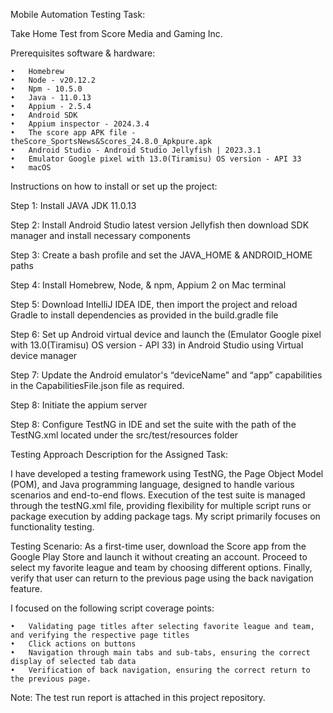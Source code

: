 Mobile Automation Testing Task:

Take Home Test from Score Media and Gaming Inc.

Prerequisites software & hardware:

	•	Homebrew
	•	Node - v20.12.2
	•	Npm - 10.5.0
	•	Java - 11.0.13
	•	Appium - 2.5.4
	•	Android SDK
	•	Appium inspector - 2024.3.4
	•	The score app APK file - theScore_SportsNews&Scores_24.8.0_Apkpure.apk
	•	Android Studio - Android Studio Jellyfish | 2023.3.1
	•	Emulator Google pixel with 13.0(Tiramisu) OS version - API 33
	•	macOS


Instructions on how to install or set up the project:

Step 1: Install JAVA JDK 11.0.13

Step 2: Install Android Studio latest version Jellyfish then download SDK manager and install necessary components

Step 3: Create a bash profile and set the JAVA_HOME & ANDROID_HOME paths

Step 4: Install Homebrew, Node, & npm, Appium 2 on Mac terminal

Step 5: Download IntelliJ IDEA IDE, then import the project and reload Gradle to install dependencies as provided in the build.gradle file

Step 6: Set up Android virtual device and launch the (Emulator Google pixel with 13.0(Tiramisu) OS version - API 33) in Android Studio using Virtual device manager

Step 7: Update the Android emulator's “deviceName” and “app” capabilities in the CapabilitiesFile.json file as required.

Step 8: Initiate the appium server 

Step 8: Configure TestNG in IDE and set the suite with the path of the TestNG.xml located under the src/test/resources folder  

<class name="Test.TheScoreTask"/>


Testing Approach Description for the Assigned Task:

I have developed a testing framework using TestNG, the Page Object Model (POM), and Java programming language, designed to handle various scenarios and end-to-end flows. Execution of the test suite is managed through the testNG.xml file, providing flexibility for multiple script runs or package execution by adding package tags. My script primarily focuses on functionality testing.

Testing Scenario: As a first-time user, download the Score app from the Google Play Store and launch it without creating an account. Proceed to select my favorite league and team by choosing different options. Finally, verify that user can return to the previous page using the back navigation feature.

I focused on the following script coverage points:

	•	Validating page titles after selecting favorite league and team, and verifying the respective page titles
	•	Click actions on buttons
	•	Navigation through main tabs and sub-tabs, ensuring the correct display of selected tab data
	•	Verification of back navigation, ensuring the correct return to the previous page.

Note: The test run report is attached in this project repository.


 

